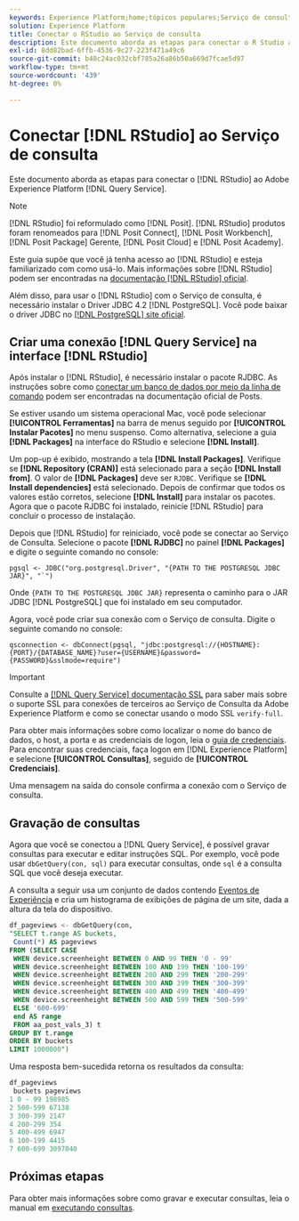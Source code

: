 ```yaml
---
keywords: Experience Platform;home;tópicos populares;Serviço de consulta;serviço de consulta;RStudio;rstudio;conectar ao serviço de consulta;
solution: Experience Platform
title: Conectar o RStudio ao Serviço de consulta
description: Este documento aborda as etapas para conectar o R Studio ao Adobe Experience Platform Query Service.
exl-id: 8dd82bad-6ffb-4536-9c27-223f471a49c6
source-git-commit: b48c24ac032cbf785a26a86b50a669d7fcae5d97
workflow-type: tm+mt
source-wordcount: '439'
ht-degree: 0%

---
```


# Conectar [!DNL RStudio] ao Serviço de consulta

Este documento aborda as etapas para conectar o [!DNL RStudio] ao Adobe Experience Platform [!DNL Query Service].

>[!NOTE]
>
> [!DNL RStudio] foi reformulado como [!DNL Posit]. [!DNL RStudio] produtos foram renomeados para [!DNL Posit Connect], [!DNL Posit Workbench], [!DNL Posit Package] Gerente, [!DNL Posit Cloud] e [!DNL Posit Academy].
>
> Este guia supõe que você já tenha acesso ao [!DNL RStudio] e esteja familiarizado com como usá-lo. Mais informações sobre [!DNL RStudio] podem ser encontradas na [documentação [!DNL RStudio] oficial](https://rstudio.com/products/rstudio/).
> 
> Além disso, para usar o [!DNL RStudio] com o Serviço de consulta, é necessário instalar o Driver JDBC 4.2 [!DNL PostgreSQL]. Você pode baixar o driver JDBC no [[!DNL PostgreSQL] site oficial](https://jdbc.postgresql.org/download/).

## Criar uma conexão [!DNL Query Service] na interface [!DNL RStudio]

Após instalar o [!DNL RStudio], é necessário instalar o pacote RJDBC. As instruções sobre como [conectar um banco de dados por meio da linha de comando](https://solutions.posit.co/connections/db/best-practices/drivers/#connecting-to-a-database-in-r) podem ser encontradas na documentação oficial de Posts.

Se estiver usando um sistema operacional Mac, você pode selecionar **[!UICONTROL Ferramentas]** na barra de menus seguido por **[!UICONTROL Instalar Pacotes]** no menu suspenso. Como alternativa, selecione a guia **[!DNL Packages]** na interface do RStudio e selecione **[!DNL Install]**.

Um pop-up é exibido, mostrando a tela **[!DNL Install Packages]**. Verifique se **[!DNL Repository (CRAN)]** está selecionado para a seção **[!DNL Install from]**. O valor de **[!DNL Packages]** deve ser `RJDBC`. Verifique se **[!DNL Install dependencies]** está selecionado. Depois de confirmar que todos os valores estão corretos, selecione **[!DNL Install]** para instalar os pacotes. Agora que o pacote RJDBC foi instalado, reinicie [!DNL RStudio] para concluir o processo de instalação.

Depois que [!DNL RStudio] for reiniciado, você pode se conectar ao Serviço de Consulta. Selecione o pacote **[!DNL RJDBC]** no painel **[!DNL Packages]** e digite o seguinte comando no console:

```console
pgsql <- JDBC("org.postgresql.Driver", "{PATH TO THE POSTGRESQL JDBC JAR}", "`")
```

Onde `{PATH TO THE POSTGRESQL JDBC JAR}` representa o caminho para o JAR JDBC [!DNL PostgreSQL] que foi instalado em seu computador.

Agora, você pode criar sua conexão com o Serviço de consulta. Digite o seguinte comando no console:

```console
qsconnection <- dbConnect(pgsql, "jdbc:postgresql://{HOSTNAME}:{PORT}/{DATABASE_NAME}?user={USERNAME}&password={PASSWORD}&sslmode=require")
```

>[!IMPORTANT]
>
>Consulte a [[!DNL Query Service] documentação SSL](./ssl-modes.md) para saber mais sobre o suporte SSL para conexões de terceiros ao Serviço de Consulta da Adobe Experience Platform e como se conectar usando o modo SSL `verify-full`.

Para obter mais informações sobre como localizar o nome do banco de dados, o host, a porta e as credenciais de logon, leia o [guia de credenciais](../ui/credentials.md). Para encontrar suas credenciais, faça logon em [!DNL Experience Platform] e selecione **[!UICONTROL Consultas]**, seguido de **[!UICONTROL Credenciais]**.

Uma mensagem na saída do console confirma a conexão com o Serviço de consulta.

## Gravação de consultas

Agora que você se conectou a [!DNL Query Service], é possível gravar consultas para executar e editar instruções SQL. Por exemplo, você pode usar `dbGetQuery(con, sql)` para executar consultas, onde `sql` é a consulta SQL que você deseja executar.

A consulta a seguir usa um conjunto de dados contendo [Eventos de Experiência](../../xdm/classes/experienceevent.md) e cria um histograma de exibições de página de um site, dada a altura da tela do dispositivo.

```sql
df_pageviews <- dbGetQuery(con,
"SELECT t.range AS buckets, 
 Count(*) AS pageviews 
FROM (SELECT CASE 
 WHEN device.screenheight BETWEEN 0 AND 99 THEN '0 - 99' 
 WHEN device.screenheight BETWEEN 100 AND 199 THEN '100-199' 
 WHEN device.screenheight BETWEEN 200 AND 299 THEN '200-299' 
 WHEN device.screenheight BETWEEN 300 AND 399 THEN '300-399' 
 WHEN device.screenheight BETWEEN 400 AND 499 THEN '400-499' 
 WHEN device.screenheight BETWEEN 500 AND 599 THEN '500-599' 
 ELSE '600-699' 
 end AS range 
 FROM aa_post_vals_3) t 
GROUP BY t.range 
ORDER BY buckets 
LIMIT 1000000")
```

Uma resposta bem-sucedida retorna os resultados da consulta:

```r
df_pageviews
 buckets pageviews
1 0 - 99 198985
2 500-599 67138
3 300-399 2147
4 200-299 354
5 400-499 6947
6 100-199 4415
7 600-699 3097040
```

## Próximas etapas

Para obter mais informações sobre como gravar e executar consultas, leia o manual em [executando consultas](../best-practices/writing-queries.md).
